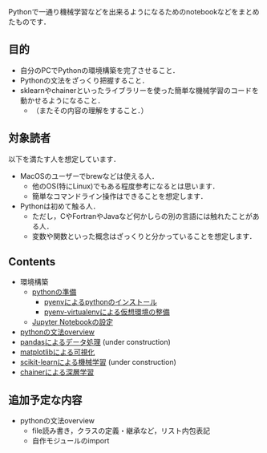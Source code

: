 Pythonで一通り機械学習などを出来るようになるためのnotebookなどをまとめたものです．

## 目的
* 自分のPCでPythonの環境構築を完了させること．
* Pythonの文法をざっくり把握すること．
* sklearnやchainerといったライブラリーを使った簡単な機械学習のコードを動かせるようになること．
    * （またその内容の理解をすること．）


## 対象読者
以下を満たす人を想定しています．
* MacOSのユーザーでbrewなどは使える人．
    - 他のOS(特にLinux)でもある程度参考になるとは思います．
    - 簡単なコマンドライン操作はできることを想定します．
* Pythonは初めて触る人．
    - ただし，CやFortranやJavaなど何かしらの別の言語には触れたことがある人．
    - 変数や関数といった概念はざっくりと分かっていることを想定します．


## Contents
* 環境構築
    - [pythonの準備](markdown/DevEnv.md)
        - [pyenvによるpythonのインストール](markdown/pyenv.md)
        - [pyenv-virtualenvによる仮想環境の整備](markdown/pyenv-virtualenv.md)
    - [Jupyter Notebookの設定](markdown/JupyterNotebook.md)
* [pythonの文法overview](notebook/PythonGrammar.ipynb)
* [pandasによるデータ処理](notebook/pandas.ipynb) (under construction)
* [matplotlibによる可視化](notebook/matplotlib.ipynb)
* [scikit-learnによる機械学習](notebook/sklearn.ipynb) (under construction)
* [chainerによる深層学習](notebook/chainer_MNIST.ipynb)


## 追加予定な内容
* pythonの文法overview
    * file読み書き，クラスの定義・継承など，リスト内包表記
    * 自作モジュールのimport
